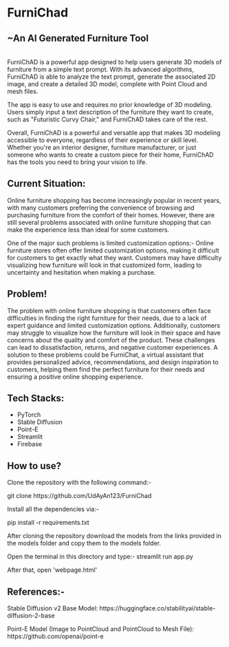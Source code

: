 # FurniChad
## ~An AI Generated Furniture Tool
<br> FurniChAD is a powerful app designed to help users generate 3D models of furniture from a simple text prompt. With its advanced algorithms, FurniChAD is able to analyze the text prompt, generate the associated 2D image, and create a detailed 3D model, complete with Point Cloud and mesh files.

The app is easy to use and requires no prior knowledge of 3D modeling. Users simply input a text description of the furniture they want to create, such as "Futuristic Curvy Chair," and FurniChAD takes care of the rest. 

Overall, FurniChAD is a powerful and versatile app that makes 3D modeling accessible to everyone, regardless of their experience or skill level. Whether you're an interior designer, furniture manufacturer, or just someone who wants to create a custom piece for their home, FurniChAD has the tools you need to bring your vision to life.</br>
## **Current Situation:**
<p>Online furniture shopping has become increasingly popular in recent years, with many customers preferring the convenience of browsing and purchasing furniture from the comfort of their homes. However, there are still several problems associated with online furniture shopping that can make the experience less than ideal for some customers.

One of the major such problems is limited customization options:- Online furniture stores often offer limited customization options, making it difficult for customers to get exactly what they want. Customers may have difficulty visualizing how furniture will look in that customized form, leading to uncertainty and hesitation when making a purchase.
</p>


## **Problem!**
<p>The problem with online furniture shopping is that customers often face difficulties in finding the right furniture for their needs, due to a lack of expert guidance and limited customization options. Additionally, customers may struggle to visualize how the furniture will look in their space and have concerns about the quality and comfort of the product. These challenges can lead to dissatisfaction, returns, and negative customer experiences. A solution to these problems could be FurniChat, a virtual assistant that provides personalized advice, recommendations, and design inspiration to customers, helping them find the perfect furniture for their needs and ensuring a positive online shopping experience.
</p>

## **Tech Stacks:**
  - PyTorch
  - Stable Diffusion
  - Point-E
  - Streamlit
  - Firebase
  
## **How to use?**
<p>Clone the repository with the following command:-</p>
<p>git clone https://github.com/UdAyAn123/FurniChad</p>

<p>Install all the dependencies via:-</p>
<p>pip install -r requirements.txt</p>

<p>After cloning the repository download the models from the links provided in the models folder and copy them to the models folder.

Open the terminal in this directory and type:-
streamlit run app.py

After that, open 'webpage.html'

</p>

## **References:-**
  <p> Stable Diffusion v2 Base Model: https://huggingface.co/stabilityai/stable-diffusion-2-base  </p>
  <p> Point-E Model (Image to PointCloud and PointCloud to Mesh File): https://github.com/openai/point-e </p>
